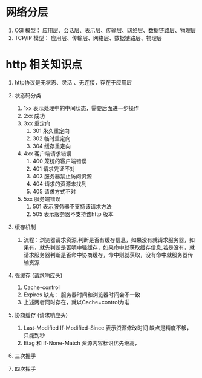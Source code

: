 # 网络分层
1. OSI 模型： 应用层、会话层、表示层、传输层、网络层、数据链路层、物理层
2. TCP/IP 模型： 应用层、传输层、网络层、数据链路层、物理层


# http 相关知识点

1. http协议是无状态、灵活 、无连接，存在于应用层
2. 状态码分类
    1. 1xx  表示处理中的中间状态，需要后面进一步操作
    2. 2xx  成功
    3. 3xx  重定向
        1. 301 永久重定向
        2. 302 临时重定向
        3. 304 缓存重定向
    4. 4xx 客户端请求错误
        1. 400 笼统的客户端错误
        2. 401 请求凭证不对
        3. 403 服务器禁止访问资源
        4. 404 请求的资源未找到
        5. 405 请求方式不对
    5. 5xx 服务端错误
        1. 501 表示服务器不支持该请求方法 
        2. 505 表示服务器不支持该http 版本 

3. 缓存机制
   1. 流程：浏览器请求资源,判断是否有缓存信息，如果没有就请求服务器，如果有，就先判断是否明中强缓存，如果命中就获取缓存信息,若是没有，就请求服务器判断是否命中协商缓存，命中则就获取，没有命中就服务器传输资源

4. 强缓存 (请求响应头)
   1. Cache-control 
   2. Expires 缺点： 服务器时间和浏览器时间会不一致
   3. 上述两者同时存在，就以Cache=control为准

5. 协商缓存 (请求响应头)
    1. Last-Modified If-Modified-Since 表示资源修改时间 缺点是精度不够，只能到秒
    2. Etag 和 If-None-Match 资源内容标识优先级高，

6. 三次握手
7. 四次挥手
